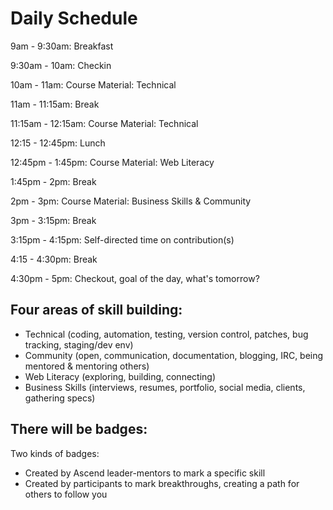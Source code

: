 Daily Schedule
==============

9am - 9:30am: Breakfast

9:30am - 10am:  Checkin

10am - 11am:  Course Material:  Technical

11am - 11:15am:  Break

11:15am - 12:15am:  Course Material:  Technical

12:15 - 12:45pm:  Lunch

12:45pm - 1:45pm:  Course Material:  Web Literacy

1:45pm - 2pm:  Break

2pm - 3pm: Course Material:  Business Skills & Community

3pm - 3:15pm: Break

3:15pm - 4:15pm: Self-directed time on contribution(s)

4:15 - 4:30pm:  Break

4:30pm - 5pm:  Checkout, goal of the day, what's tomorrow?


Four areas of skill building:
-----------------------------

* Technical (coding, automation, testing, version control, patches, bug tracking, staging/dev env)
* Community (open, communication, documentation, blogging, IRC, being mentored & mentoring others)
* Web Literacy (exploring, building, connecting)
* Business Skills (interviews, resumes, portfolio, social media, clients, gathering specs)


There will be badges:
---------------------

Two kinds of badges:

* Created by Ascend leader-mentors to mark a specific skill
* Created by participants to mark breakthroughs, creating a path for others to follow you


